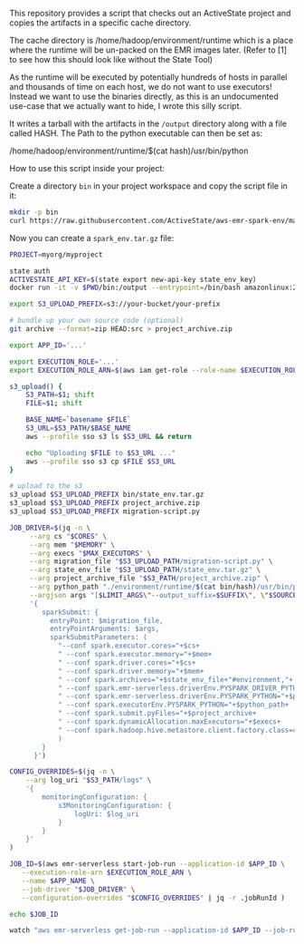 This repository provides a script that checks out an ActiveState project and copies the artifacts in a
specific cache directory.

The cache directory is /home/hadoop/environment/runtime which is a place where
the runtime will be un-packed on the EMR images later. (Refer to [1] to see how
this should look like without the State Tool)

As the runtime will be executed by potentially hundreds of hosts in parallel
and thousands of time on each host, we do not want to use executors!
Instead we want to use the binaries directly, as this is an undocumented
use-case that we actually want to hide, I wrote this silly script.

It writes a tarball with the artifacts in the `/output` directory along with a file called HASH.
The Path to the python executable can then be set as:

/home/hadoop/environment/runtime/$(cat hash)/usr/bin/python

How to use this script inside your project:

Create a directory `bin` in your project workspace and copy the script file in it:

```sh
mkdir -p bin
curl https://raw.githubusercontent.com/ActiveState/aws-emr-spark-env/main/bin/create_spark_state_env.sh -O bin/create_spark_state_env.sh
```

Now you can create a `spark_env.tar.gz` file:

```sh
PROJECT=myorg/myproject

state auth
ACTIVESTATE_API_KEY=$(state export new-api-key state_env_key)
docker run -it -v $PWD/bin:/output --entrypoint=/bin/bash amazonlinux:2 /output /create_spark_state_env.sh $ACTIVESTATE_API_KEY $PROJECT

export S3_UPLOAD_PREFIX=s3://your-bucket/your-prefix

# bundle up your own source code (optional)
git archive --format=zip HEAD:src > project_archive.zip

export APP_ID='...'

export EXECUTION_ROLE='...'
export EXECUTION_ROLE_ARN=$(aws iam get-role --role-name $EXECUTION_ROLE | jq -r .Role.Arn )

s3_upload() {
    S3_PATH=$1; shift
    FILE=$1; shift

    BASE_NAME=`basename $FILE`
    S3_URL=$S3_PATH/$BASE_NAME
    aws --profile sso s3 ls $S3_URL && return

    echo "Uploading $FILE to $S3_URL ..."
    aws --profile sso s3 cp $FILE $S3_URL
}

# upload to the s3
s3_upload $S3_UPLOAD_PREFIX bin/state_env.tar.gz
s3_upload $S3_UPLOAD_PREFIX project_archive.zip 
s3_upload $S3_UPLOAD_PREFIX migration-script.py

JOB_DRIVER=$(jq -n \
     --arg cs "$CORES" \
     --arg mem "$MEMORY" \
     --arg execs "$MAX_EXECUTORS" \
     --arg migration_file "$S3_UPLOAD_PATH/migration-script.py" \
     --arg state_env_file "$S3_UPLOAD_PATH/state_env.tar.gz" \
     --arg project_archive_file "$S3_PATH/project_archive.zip" \
     --arg python_path "./environment/runtime/$(cat bin/hash)/usr/bin/python" \
     --argjson args "[$LIMIT_ARGS\"--output_suffix=$SUFFIX\", \"$SOURCE\"]" \
     '{
        sparkSubmit: {
          entryPoint: $migration_file,
          entryPointArguments: $args,
          sparkSubmitParameters: (
            "--conf spark.executor.cores="+$cs+
            " --conf spark.executor.memory="+$mem+
            " --conf spark.driver.cores="+$cs+
            " --conf spark.driver.memory="+$mem+
            " --conf spark.archives="+$state_env_file+"#environment,"+
            " --conf spark.emr-serverless.driverEnv.PYSPARK_DRIVER_PYTHON="+$python_path+
            " --conf spark.emr-serverless.driverEnv.PYSPARK_PYTHON="+$python_path+
            " --conf spark.executorEnv.PYSPARK_PYTHON="+$python_path+ 
            " --conf spark.submit.pyFiles="+$project_archive+
            " --conf spark.dynamicAllocation.maxExecutors="+$execs+
            " --conf spark.hadoop.hive.metastore.client.factory.class=com.amazonaws.glue.catalog.metastore.AWSGlueDataCatalogHiveClientFactory"
            )
        }
      }')

CONFIG_OVERRIDES=$(jq -n \
    --arg log_uri "$S3_PATH/logs" \
    '{
        monitoringConfiguration: {
            s3MonitoringConfiguration: {
                logUri: $log_uri
            }
        }
    }'
)

JOB_ID=$(aws emr-serverless start-job-run --application-id $APP_ID \
   --execution-role-arn $EXECUTION_ROLE_ARN \
   --name $APP_NAME \
   --job-driver "$JOB_DRIVER" \
   --configuration-overrides "$CONFIG_OVERRIDES" | jq -r .jobRunId )

echo $JOB_ID

watch "aws emr-serverless get-job-run --application-id $APP_ID --job-run-id $JOB_ID | jq '.jobRun | {state: .state, details: .stateDetails}'"
```


